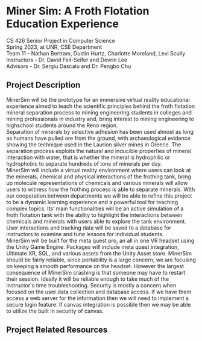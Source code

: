 # Miner Sim: A Froth Flotation Education Experience
CS 426 Senior Project in Computer Science  
Spring 2023, at UNR, CSE Department  
Team 11 - Nathan Bertram, Dustin Hurtz, Charlotte Moreland, Levi Scully  
Instructors - Dr. David Feil-Seifer and Devrin Lee  
Advisors - Dr. Sergiu Dascalu and Dr. Pengbo Chu  

## Project Description
MinerSim will be the prototype for an immersive virtual reality educational experience aimed to teach the scientific principles behind the froth flotation mineral separation process to mining engineering students in colleges and mining professionals in industry and, bring interest to mining engineering to highschool students around the Reno region.  
Separation of minerals by selective adhesion has been used almost as long as humans have pulled ore from the ground, with archaeological evidence showing the technique used in the Laurion silver mines in Greece. The separation process exploits the natural and inducible properties of mineral interaction with water, that is whether the mineral is hydrophilic or hydrophobic to separate hundreds of tons of minerals per day.  
MinerSim will include a virtual reality environment where users can look at the minerals, chemical and physical interactions of the frothing tank, bring up molecule representations of chemicals and various minerals will allow users to witness how the frothing process is able to separate minerals. With our cooperation between departments we will be able to refine this project to be a dynamic learning experience and a powerful tool for teaching complex topics. Its’ main functionalities will be an active simulation of a froth flotation tank with the ability to highlight the interactions between
chemicals and minerals with users able to explore the tank environment. User interactions and tracking data will be saved to a database for instructors to examine and tune lessons for individual students.  
MinerSim will be built for the meta quest pro, an all in one VR headset using the Unity Game Engine. Packages will include meta quest integration, Ultimate XR, SQL, and various assets from the Unity Asset store. MinerSim should be fairly reliable, since portability is a large concern, we are focusing on keeping a smooth performance on the headset. However the largest consequence of MinerSim crashing is that someone may have to restart their session. Ideally it will be reliable enough to take much of the instructor's time troubleshooting. Security is mostly a concern when focused on the user data collection and database access. If we have them access a web server for the information then we will need to implement a secure login feature. If canvas integration is possible then we may be able to utilize the built in security of canvas.

## Project Related Resources

